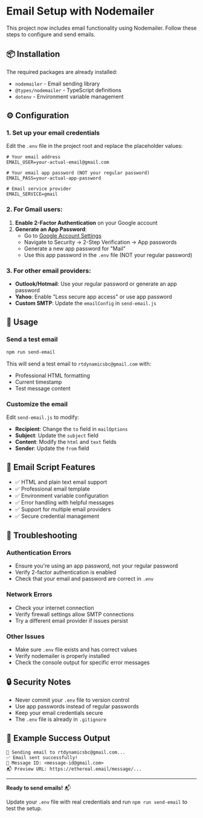 # Email Setup with Nodemailer

This project now includes email functionality using Nodemailer. Follow these steps to configure and send emails.

## 📦 Installation

The required packages are already installed:
- `nodemailer` - Email sending library
- `@types/nodemailer` - TypeScript definitions
- `dotenv` - Environment variable management

## ⚙️ Configuration

### 1. Set up your email credentials

Edit the `.env` file in the project root and replace the placeholder values:

```env
# Your email address
EMAIL_USER=your-actual-email@gmail.com

# Your email app password (NOT your regular password)
EMAIL_PASS=your-actual-app-password

# Email service provider
EMAIL_SERVICE=gmail
```

### 2. For Gmail users:

1. **Enable 2-Factor Authentication** on your Google account
2. **Generate an App Password**:
   - Go to [Google Account Settings](https://myaccount.google.com/)
   - Navigate to Security → 2-Step Verification → App passwords
   - Generate a new app password for "Mail"
   - Use this app password in the `.env` file (NOT your regular password)

### 3. For other email providers:

- **Outlook/Hotmail**: Use your regular password or generate an app password
- **Yahoo**: Enable "Less secure app access" or use app password
- **Custom SMTP**: Update the `emailConfig` in `send-email.js`

## 🚀 Usage

### Send a test email

```bash
npm run send-email
```

This will send a test email to `rtdynamicsbc@gmail.com` with:
- Professional HTML formatting
- Current timestamp
- Test message content

### Customize the email

Edit `send-email.js` to modify:
- **Recipient**: Change the `to` field in `mailOptions`
- **Subject**: Update the `subject` field
- **Content**: Modify the `html` and `text` fields
- **Sender**: Update the `from` field

## 📧 Email Script Features

- ✅ HTML and plain text email support
- ✅ Professional email template
- ✅ Environment variable configuration
- ✅ Error handling with helpful messages
- ✅ Support for multiple email providers
- ✅ Secure credential management

## 🔧 Troubleshooting

### Authentication Errors
- Ensure you're using an app password, not your regular password
- Verify 2-factor authentication is enabled
- Check that your email and password are correct in `.env`

### Network Errors
- Check your internet connection
- Verify firewall settings allow SMTP connections
- Try a different email provider if issues persist

### Other Issues
- Make sure `.env` file exists and has correct values
- Verify nodemailer is properly installed
- Check the console output for specific error messages

## 🔒 Security Notes

- Never commit your `.env` file to version control
- Use app passwords instead of regular passwords
- Keep your email credentials secure
- The `.env` file is already in `.gitignore`

## 📝 Example Success Output

```
🚀 Sending email to rtdynamicsbc@gmail.com...
✅ Email sent successfully!
📧 Message ID: <message-id@gmail.com>
📬 Preview URL: https://ethereal.email/message/...
```

---

**Ready to send emails!** 📬

Update your `.env` file with real credentials and run `npm run send-email` to test the setup.